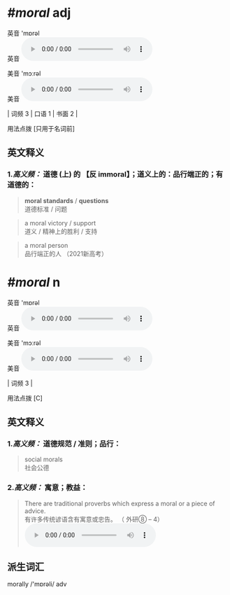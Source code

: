 # ***\#moral*** adj
英音 'mɒrəl  
英音
<audio src="./media/moral-B.aac" controls="controls"></audio>

美音 'mɔːrəl  
美音
<audio src="./media/moral.aac" controls="controls"></audio>



| 词频 3 | 口语 1 | 书面 2 |  

用法点拨  [只用于名词前]

英文释义
---
### 1.*高义频：* **道德 (上) 的 【反 immoral】；道义上的：品行端正的；有道德的：**  

 > **moral standards** / **questions**  
 > 道德标准 / 问题    

 > a moral victory / support  
 > 道义 / 精神上的胜利 / 支持    

 > a moral person  
 > 品行端正的人  （2021新高考）  


# ***\#moral*** n
英音 'mɒrəl  
英音
<audio src="./media/moral-B.aac" controls="controls"></audio>

美音 'mɔːrəl  
美音
<audio src="./media/moral.aac" controls="controls"></audio>



| 词频 3 |  

用法点拨  [C]

英文释义
---
### 1.*高义频：* **道德规范 / 准则；品行：**  

 > social morals  
 > 社会公德    

### 2.*高义频：* **寓意；教益：**  

 > There are traditional proverbs which express a moral or a piece of advice.   
 > 有许多传统谚语含有寓意或忠告。  （ 外研⑧ – 4）  
<audio src="./media/moral-2.aac" controls="controls"></audio>


派生词汇
---
morally  /'mɒrəli/ adv   

